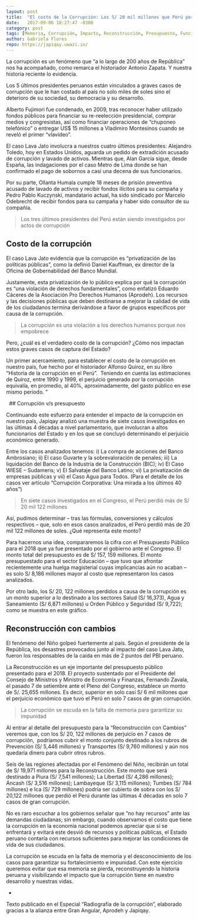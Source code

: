 ```yaml
---
layout: post
title:  "El costo de la Corrupción: Los S/ 20 mil millones que Perú perdió en 7 casos de gran corrupción"
date:   2017-09-06 18:27:47 -0300
category: post
tags: [Memoria, Corrupción, Impacto, Reconstrucción, Presupuesto, Funcionarios, Congreso, Impunidad]
author: Gabriela Flores
repo: https://japiqay.uwazi.io/
---
```


La corrupción es un fenómeno que “a lo largo de 200 años de República” nos ha acompañado, como remarca el historiador Antonio Zapata. Y nuestra historia reciente lo evidencia.

Los 5 últimos presidentes peruanos están vinculados a graves casos de
corrupción que le han costado al país no solo miles de soles sino el
deterioro de su sociedad, su democracia y su desarrollo.

Alberto Fujimori fue condenado, en 2009, tras reconocer haber
utilizado fondos públicos para financiar su re-reelección presidencial,
comprar medios y congresistas, así como financiar operaciones de
“chuponeo telefónico” o entregar US$ 15 millones a Vladimiro
Montesinos cuando se reveló el primer “vlavideo”.

El caso Lava Jato involucra a nuestros cuatro últimos presidentes:
Alejandro Toledo, hoy en Estados Unidos, aguarda un pedido de
extradición acusado de corrupción y lavado de activos. Mientras que,
Alan García sigue, desde España, las indagaciones por el caso Metro
de Lima donde se han confirmado el pago de sobornos a casi una
decena de sus funcionarios.

Por su parte, Ollanta Humala cumple 18 meses de prisión preventiva
acusado de lavado de activos y recibir fondos ilícitos para su
campaña y Pedro Pablo Kuczynski, mandatario actual, ha sido
sindicado por Marcelo Odebrecht de recibir fondos para su campaña y
haber sido consultor de su compañía.

> Los tres últimos presidentes del Perú están
siendo investigados por actos de corrupción

## Costo de la corrupción

El caso Lava Jato evidencia que la corrupción es “privatización de las
políticas públicas”, como la definió Daniel Kauffman, ex director de
la Oficina de Gobernabilidad del Banco Mundial.

Justamente, esta privatización de lo público explica por qué la
corrupción es “una violación de derechos fundamentales”, como
enfatizó Eduardo Cáceres de la Asociación Pro Derechos Humanos
(Aprodeh). Los recursos y las decisiones públicas que deben
destinarse a mejorar la calidad de vida de los ciudadanos termina
derivándose a favor de grupos específicos por causa de la corrupción.

> La corrupción es una violación a los derechos humanos porque nos empobrece

Pero, ¿cuál es el verdadero costo de la corrupción? ¿Cómo nos
impactan estos graves casos de captura del Estado?

Un primer acercamiento, para establecer el costo de la corrupción en
nuestro país, fue hecho por el historiador Alfonso Quiroz, en su libro
“Historia de la corrupción en el Perú”.  Teniendo en cuenta las
estimaciones de Quiroz, entre 1990 y 1999, el perjuicio generado por
la corrupción equivalía, en promedio, al 40%, aproximadamente, del
gasto público en ese mismo período. ”

<div class="infogram-embed" data-id="632c13bf-85e7-4e83-85bc-da9e5ed42856" data-type="interactive" data-title="COSTO DE LA CORRUPCIÓN 1900 - 1999"></div><script>!function(e,t,s,i){var n="InfogramEmbeds",o=e.getElementsByTagName("script"),d=o[0],r=/^http:/.test(e.location)?"http:":"https:";if(/^\/{2}/.test(i)&&(i=r+i),window[n]&&window[n].initialized)window[n].process&&window[n].process();else if(!e.getElementById(s)){var a=e.createElement("script");a.async=1,a.id=s,a.src=i,d.parentNode.insertBefore(a,d)}}(document,0,"infogram-async","https://e.infogram.com/js/dist/embed-loader-min.js");</script>
 
## Corrupción v/s presupuesto

Continuando este esfuerzo para entender el impacto de la corrupción
en nuestro país, Japiqay analizó una muestra de siete casos
investigados en las últimas 4 décadas a nivel parlamentario, que
involucran a altos funcionarios del Estado y en los que se concluyó
determinando el perjuicio económico generado.

Entre los casos analizados tenemos: i) La compra de acciones del
Banco Ambrosiano; ii) El caso Guvarte y la sobrevaloración de
penales; iii) La liquidación del Banco de la Industria de la
Construcción (BIC); iv) El Caso WIESE – Sudameris; v) El Salvataje del
Banco Latino; vi) La privatización de empresas públicas y vii) el Caso
Agua para Todos. (Para el detalle de los casos ver
artículo “Corrupción Corporativa: Una mirada a los últimos 40 años”)

>En siete casos investigados en el Congreso, el Perú perdió más de S/ 20 mil 122 millones

Así, pudimos determinar – tras las fórmulas, conversiones y cálculos
respectivos – que, solo en esos casos analizados, el Perú perdió más
de 20 mil 122 millones de soles. ¿Qué representa este monto?

Para hacernos una idea, compararemos la cifra con el Presupuesto
Público para el 2018 que ya fue presentado por el gobierno ante el
Congreso. El monto total del presupuesto es de S/ 157, 159 millones.
El monto presupuestado para el sector Educación – que tuvo que
afrontar recientemente una huelga magisterial cuyas implicancias
aún no acaban – es solo S/ 8,186 millones mayor al costo que
representaron los casos analizados.

Por otro lado, los S/ 20, 122 millones perdidos a causa de la
corrupción es un monto superior a lo destinado a los sectores Salud
(S/ 16,373), Agua y Saneamiento (S/ 6,871 millones) u Orden Público
y Seguridad (S/ 9,722); como se muestra en este gráfico.

<div class="infogram-embed" data-id="4c74eb72-1b3b-4ba7-9193-2718cccf6b7e" data-type="interactive" data-title="Copy: Welcome: Your first project"></div><script>!function(e,t,s,i){var n="InfogramEmbeds",o=e.getElementsByTagName("script"),d=o[0],r=/^http:/.test(e.location)?"http:":"https:";if(/^\/{2}/.test(i)&&(i=r+i),window[n]&&window[n].initialized)window[n].process&&window[n].process();else if(!e.getElementById(s)){var a=e.createElement("script");a.async=1,a.id=s,a.src=i,d.parentNode.insertBefore(a,d)}}(document,0,"infogram-async","https://e.infogram.com/js/dist/embed-loader-min.js");</script>

## Reconstrucción con cambios

El fenómeno del Niño golpeó fuertemente al país. Según el
presidente de la República, los desastres provocados junto al impacto
del caso Lava Jato,  fueron los responsables de la caída en más de 2
puntos del PBI peruano.

La Reconstrucción es un eje importante del presupuesto público
presentado para el 2018. El proyecto sustentado por el Presidente del
Consejo de Ministros y Ministro de Economía y Finanzas, Fernando
Zavala, el pasado 7 de setiembre ante el Pleno del Congreso,
establece un monto de S/. 25,655 millones. Es decir, superior en solo
casi S/ 6 mil millones que el perjuicio económico que tuvo el Perú en
solo 7 casos de gran corrupción.

>La corrupción se escuda en la falta de memoria para garantizar su impunidad

Al entrar al detalle del presupuesto para la “Reconstrucción con
Cambios” veremos que, con los S/ 20, 122 millones de perjuicio en 7
casos de corrupción,  podríamos cubrir el monto conjunto destinado a
los rubros de Prevención (S/ 5,446 millones) y Transportes (S/ 9,760
millones) y aún nos quedaría dinero para cubrir otros rubros.

Seis de las regiones afectadas por el Fenómeno del Niño, recibirán un
total de S/ 19,971 millones para la Reconstrucción. Este monto que
será destinado a Piura (S/ 7,541 millones); La Libertad (S/ 4,286
millones); Áncash (S/ 3,516 millones); Lambayeque (S/ 3,115
millones); Tumbes (S/ 784 millones) e Ica (S/ 729 millones) podría ser
cubierto de sobra con los S/ 20,122 millones que perdió el Perú
durante las últimas 4 décadas en solo 7 casos de gran corrupción.

<div class="infogram-embed" data-id="7b5a4747-11cb-4cc5-b9f3-80b1d915b3b9" data-type="interactive" data-title="Corrupción vs &quot;Reconstrucción con Cambios&quot; (En millones)"></div><script>!function(e,t,s,i){var n="InfogramEmbeds",o=e.getElementsByTagName("script"),d=o[0],r=/^http:/.test(e.location)?"http:":"https:";if(/^\/{2}/.test(i)&&(i=r+i),window[n]&&window[n].initialized)window[n].process&&window[n].process();else if(!e.getElementById(s)){var a=e.createElement("script");a.async=1,a.id=s,a.src=i,d.parentNode.insertBefore(a,d)}}(document,0,"infogram-async","https://e.infogram.com/js/dist/embed-loader-min.js");</script>

No es raro escuchar a los gobiernos señalar que “no hay recursos”
ante las demandas ciudadanas; sin embargo, cuando observamos el
costo que tiene la corrupción en la economía nacional podemos
apreciar que si se enfrentará y evitará este desvió de recursos y
políticas públicas, el Estado peruano contaría con recursos suficientes
para mejorar las condiciones de vida de sus ciudadanos.

La corrupción se escuda en la falta de memoria y el desconocimiento
de los casos para garantizar su fortalecimiento e impunidad. Con este
ejercicio queremos evitar que esa memoria se pierda,
reconstruyendo la historia peruana y visibilizando el impacto que la
corrupción tiene en nuestro desarrollo y nuestras vidas.

-
Texto publicado en el Especial “Radiografía de la corrupción”, elaborado gracias a la alianza
entre Gran Angular, Aprodeh y Japiqay.
